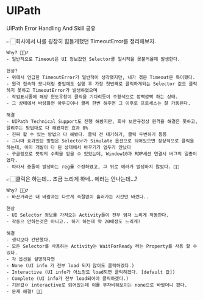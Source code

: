 # UIPath
UIPath Error Handling And Skill 공유

👉🏻회사에서 나를 굉장히 힘들게했던 TimeoutError를 정리해보자.

    Why? 🤷🏻‍♂️
    - 일반적으로 Timeout은 UI 정보값인 Selector를 일시적을 못불러올때 발생한다. 

    현상?
    - 위에서 언급한 TimeoutError가 일반적이 생각했지만, 내가 겪은 Timeout은 특이했다. 
    - 원격 접속하 모니터링 중임에도 실행 후 가장 첫번째로 클릭하게되는 Selector 값으 클릭하지 못하고 TimeoutError가 발생하였으며
    - 작업표시줄에 해당 윈도우창이 클릭을 기다리듯이 주황색으로 깜빡깜빡 하는 상태.
    - 그 상태에서 바탕화면 아무곳이나 클리 한번 해주면 그 이후로 프로세스는 잘 가동된다.
    
    해결
    - UIPath Technical Support도 진행 해봤지만, 회사 보안규정상 원격을 해결은 못하고, 알려주는 방법대로 다 해봤지만 효과 0%
    - 진짜 할 수 있는 방법으 다 해봤다. 클릭 전 대기하기, 클릭 두번하기 등등 
    - 그나마 효과있던 방법은 Selector가 Simulate 옵션으로 되어있으면 정상적으로 클릭을 하는데, 이미 개발이 다 된 상태에서 바꾸기가 엄두가 안났다
    - 구글링으로 뜻밖의 수확을 얻을 수 있었는데, Window10과 RDP세션 연결시 버그의 일종이였다.
    - 따라서 충돌이 발생하는 reg를 수정하였고, 그 뒤로 에러가 발생하지 않았다. 👍🏻


👉🏻클릭은 하는데... 조금 느리게 하네.. 에러는 안나는데...? 
    
    Why? 🤷🏻‍♂️
    - 바꾼거라곤 내 바람과는 다르게 속절없이 흘러가는 시간만 바꼈다..
    
    현상
    - UI Selector 정보를 가져오는 Activity들이 전부 엄처 느리게 작동한다. 
    - 작동으 안하는것은 아니고.. 하기 하는데 약 20배정도 느리게?
    
    해결
    - 생각보다 간단했다. 
    - 모든 Selector를 사용하는 Activity는 WaitForReady 라는 Property를 사용 할 수 있다.
    - 각 옵션을 설명하자면
    - None (UI info 가 전부 load 되지 않아도 클릭하겠다.)
    - Interactive (UI info가 어느정도 load되면 클릭하겠다. [default 값])
    - Complete (UI info가 전부 load되어야 클릭하겠다.)
    - 기본값ㅇ interactive로 되어있는데 이를 무자비해보이는 none으로 바꿨더니 됐다. 
    - 문제 해결! 👍🏻
